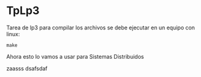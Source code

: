 # TpLp3

Tarea de lp3 para compilar los archivos se debe ejecutar en un equipo con linux:

```
make
```
Ahora esto lo vamos a usar para Sistemas Distribuidos

zaasss
dsafsdaf
